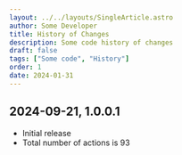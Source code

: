 ```yaml
---
layout: ../../layouts/SingleArticle.astro
author: Some Developer
title: History of Changes
description: Some code history of changes
draft: false
tags: ["Some code", "History"]
order: 1
date: 2024-01-31
---
```


## 2024-09-21, 1.0.0.1

- Initial release
- Total number of actions is 93
